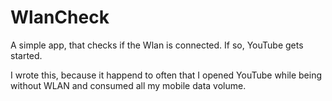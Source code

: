 # WlanCheck

A simple app, that checks if the Wlan is connected.
If so, YouTube gets started.

I wrote this, because it happend to often that I opened YouTube while being without WLAN
and consumed all my mobile data volume.